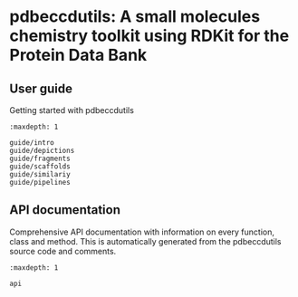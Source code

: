 # pdbeccdutils: A small molecules chemistry toolkit using RDKit for the Protein Data Bank

## User guide

Getting started with pdbeccdutils

```{toctree}
:maxdepth: 1

guide/intro
guide/depictions
guide/fragments
guide/scaffolds
guide/similariy
guide/pipelines
```

## API documentation

Comprehensive API documentation with information on every function, class and method. This is automatically generated
from the pdbeccdutils source code and comments.

```{toctree}
:maxdepth: 1

api
```
